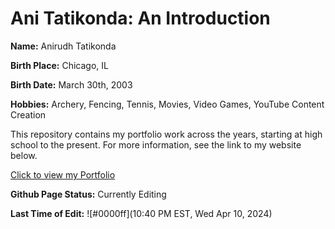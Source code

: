 # Ani Tatikonda: An Introduction

**Name:** Anirudh Tatikonda

**Birth Place:** Chicago, IL

**Birth Date:** March 30th, 2003

**Hobbies:** Archery, Fencing, Tennis, Movies, Video Games, YouTube Content Creation

This repository contains my portfolio work across the years, starting at high school to the present. For more information, see the link to my website below.

[Click to view my Portfolio](https://anitatikonda.github.io)

**Github Page Status:** Currently Editing

**Last Time of Edit:** ![#0000ff](10:40 PM EST, Wed Apr 10, 2024)

